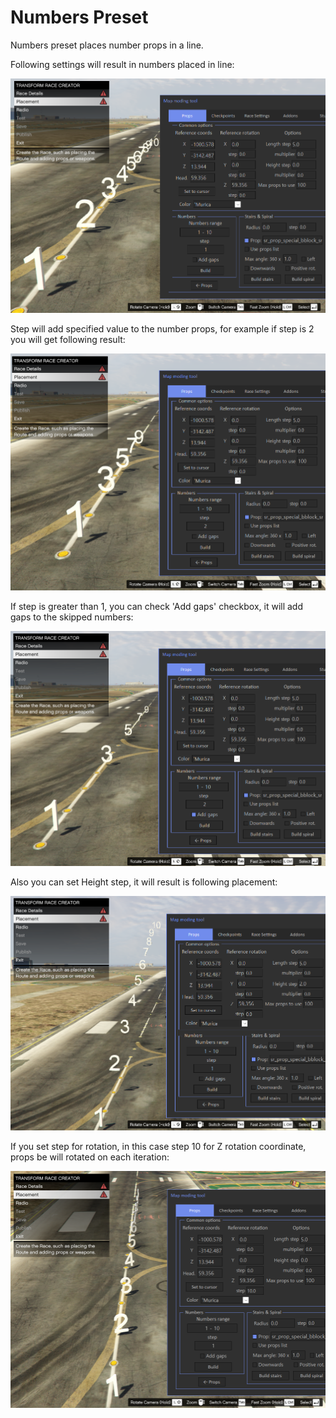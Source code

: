 # Numbers Preset

Numbers preset places number props in a line.

Following settings will result in numbers placed in line:
 
![Img1](../../assets/images/props/img09.png)

Step will add specified value to the number props, for example if step is 2 you will get following result:

![Img2](../../assets/images/props/img10.png)

If step is greater than 1, you can check 'Add gaps' checkbox, it will add gaps to the skipped numbers:

![Img3](../../assets/images/props/img11.png)

Also you can set Height step, it will result is following placement:

![Img4](../../assets/images/props/img12.png)

If you set step for rotation, in this case step 10 for Z rotation coordinate, props be will rotated on each iteration:

![Img5](../../assets/images/props/img13.png)